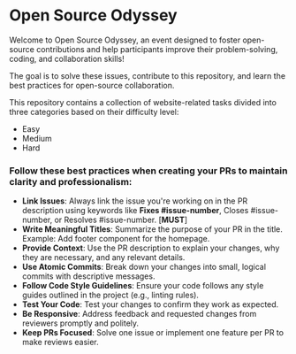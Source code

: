 # Open Source Odyssey

Welcome to Open Source Odyssey, an event designed to foster open-source contributions and help participants improve their problem-solving, coding, and collaboration skills!

The goal is to solve these issues, contribute to this repository, and learn the best practices for open-source collaboration.

This repository contains a collection of website-related tasks divided into three categories based on their difficulty level:
- Easy
- Medium
- Hard


### Follow these best practices when creating your PRs to maintain clarity and professionalism:
- **Link Issues**: Always link the issue you're working on in the PR description using keywords like **Fixes #issue-number**, Closes #issue-number, or Resolves #issue-number. [**MUST**]
- **Write Meaningful Titles**: Summarize the purpose of your PR in the title. Example: Add footer component for the homepage.
- **Provide Context**: Use the PR description to explain your changes, why they are necessary, and any relevant details.
- **Use Atomic Commits**: Break down your changes into small, logical commits with descriptive messages.
- **Follow Code Style Guidelines**: Ensure your code follows any style guides outlined in the project (e.g., linting rules).
- **Test Your Code**: Test your changes to confirm they work as expected.
- **Be Responsive**: Address feedback and requested changes from reviewers promptly and politely.
- **Keep PRs Focused**: Solve one issue or implement one feature per PR to make reviews easier.
